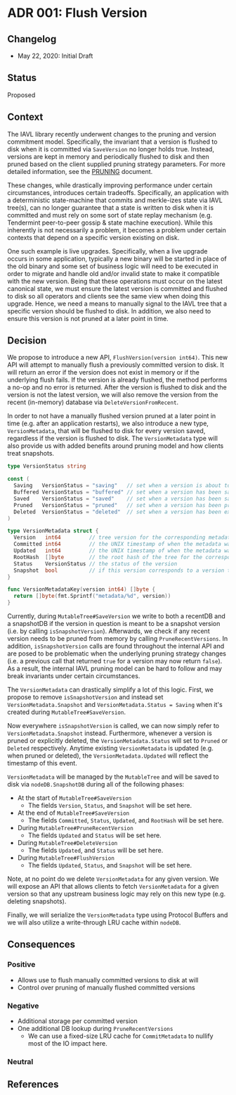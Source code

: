 # ADR 001: Flush Version

## Changelog

- May 22, 2020: Initial Draft

## Status

Proposed

## Context

The IAVL library recently underwent changes to the pruning and version commitment model. Specifically,
the invariant that a version is flushed to disk when it is committed via `SaveVersion` no longer holds
true. Instead, versions are kept in memory and periodically flushed to disk and then pruned based on
the client supplied pruning strategy parameters. For more detailed information, see the
[PRUNING](../tree/PRUNING.md) document.

These changes, while drastically improving performance under certain circumstances, introduces certain
tradeoffs. Specifically, an application with a deterministic state-machine that commits and merkle-izes
state via IAVL tree(s), can no longer guarantee that a state is written to disk when it is committed
and must rely on some sort of state replay mechanism (e.g. Tendermint peer-to-peer gossip & state machine execution).
While this inherently is not necessarily a problem, it becomes a problem under certain contexts that
depend on a specific version existing on disk.

One such example is live upgrades. Specifically, when a live upgrade occurs in some application, typically
a new binary will be started in place of the old binary and some set of business logic will need to
be executed in order to migrate and handle old and/or invalid state to make it compatible with the
new version. Being that these operations must occur on the latest canonical state, we must ensure the
latest version is committed and flushed to disk so all operators and clients see the same view when
doing this upgrade. Hence, we need a means to manually signal to the IAVL tree that a specific
version should be flushed to disk. In addition, we also need to ensure this version is not pruned at
a later point in time.

## Decision

We propose to introduce a new API, `FlushVersion(version int64)`. This new API will attempt to manually
flush a previously committed version to disk. It will return an error if the version does not exist
in memory or if the underlying flush fails. If the version is already flushed, the method performs a
no-op and no error is returned. After the version is flushed to disk and the version is not the latest
version, we will also remove the version from the recent (in-memory) database via `DeleteVersionFromRecent`.

In order to not have a manually flushed version pruned at a later point in time
(e.g. after an application restarts), we also introduce a new type, `VersionMetadata`, that will be
flushed to disk for every version saved, regardless if the version is flushed to disk. The `VersionMetadata`
type will also provide us with added benefits around pruning model and how clients treat snapshots.

```go
type VersionStatus string

const (
  Saving   VersionStatus = "saving"   // set when a version is about to be saved
  Buffered VersionStatus = "buffered" // set when a version has been saved to volatile storage
  Saved    VersionStatus = "saved"    // set when a version has been saved to disk
  Pruned   VersionStatus = "pruned"   // set when a version has been pruned
  Deleted  VersionStatus = "deleted"  // set when a version has been explicitly deleted
)

type VersionMetadata struct {
  Version   int64         // tree version for the corresponding metadata
  Committed int64         // the UNIX timestamp of when the metadata was committed to disk
  Updated   int64         // the UNIX timestamp of when the metadata was updated (see VersionStatus)
  RootHash  []byte        // the root hash of the tree for the corresponding metadata
  Status    VersionStatus // the status of the version
  Snapshot  bool          // if this version corresponds to a version that is flushed to disk
}

func VersionMetadataKey(version int64) []byte {
  return []byte(fmt.Sprintf("metadata/%d", version))
}
```

Currently, during `MutableTree#SaveVersion` we write to both a recentDB and a snapshotDB if the
version in question is meant to be a snapshot version (i.e. by calling `isSnapshotVersion`). Afterwards,
we check if any recent version needs to be pruned from memory by calling `PruneRecentVersions`.
In addition, `isSnapshotVersion` calls are found throughout the internal API and are posed to be
problematic when the underlying pruning strategy changes
(i.e. a previous call that returned `true` for a version may now return `false`). As a result, the
internal IAVL pruning model can be hard to follow and may break invariants under certain circumstances.

The `VersionMetadata` can drastically simplify a lot of this logic. First, we propose to remove
`isSnapshotVersion` and instead set `VersionMetadata.Snapshot` and `VersionMetadata.Status = Saving`
when it's created during `MutableTree#SaveVersion`.

Now everywhere `isSnapshotVersion` is called, we can now simply refer to `VersionMetadata.Snapshot`
instead. Furthermore, whenever a version is pruned or explicitly deleted, the `VersionMetadata.Status`
will set to `Pruned` or `Deleted` respectively. Anytime existing `VersionMetadata` is updated
(e.g. when pruned or deleted), the `VersionMetadata.Updated` will reflect the timestamp of this event.

`VersionMetadata` will be managed by the `MutableTree` and will be saved to disk via `nodeDB.SnapshotDB`
during all of the following phases:

- At the start of `MutableTree#SaveVersion`
  - The fields `Version`, `Status`, and `Snapshot` will be set here.
- At the end of `MutableTree#SaveVersion`
  - The fields `Committed`, `Status`, `Updated`, and `RootHash` will be set here.
- During `MutableTree#PruneRecentVersion`
  - The fields `Updated` and `Status` will be set here.
- During `MutableTree#DeleteVersion`
  - The fields `Updated`, and `Status` will be set here.
- During `MutableTree#FlushVersion`
  - The fields `Updated`, `Status`, and `Snapshot` will be set here.

Note, at no point do we delete `VersionMetadata` for any given version. We will expose an API that
allows clients to fetch `VersionMetadata` for a given version so that any upstream business logic
may rely on this new type (e.g. deleting snapshots).

Finally, we will serialize the `VersionMetadata` type using Protocol Buffers and we will also utilize
a write-through LRU cache within `nodeDB`.

## Consequences

### Positive

- Allows use to flush manually committed versions to disk at will
- Control over pruning of manually flushed committed versions

### Negative

- Additional storage per committed version
- One additional DB lookup during `PruneRecentVersions`
  - We can use a fixed-size LRU cache for `CommitMetadata` to nullify most of the
  IO impact here.

### Neutral

## References
